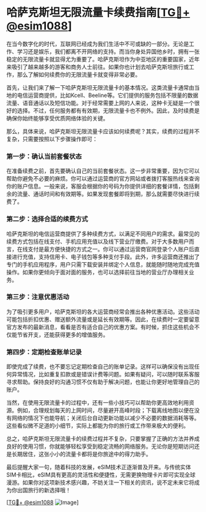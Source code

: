 # 哈萨克斯坦无限流量卡续费指南[[TG💪+ @esim1088](https://t.me/s/esim1088)]

在当今数字化的时代，互联网已经成为我们生活中不可或缺的一部分。无论是工作、学习还是娱乐，我们都离不开网络的支持。而当你身处异国他乡时，拥有一张稳定的无限流量卡就显得尤为重要了。哈萨克斯坦作为中亚地区的重要国家，近年来吸引了越来越多的游客和商务人士前往。如果你也计划去哈萨克斯坦旅行或工作，那么了解如何续费你的无限流量卡就变得非常必要。

首先，让我们来了解一下哈萨克斯坦无限流量卡的基本情况。这类流量卡通常由当地的电信运营商提供，比如Kcell、Beeline等。它们提供的服务包括不限量的数据流量、语音通话以及短信功能。对于经常需要上网的人来说，这种卡无疑是一个很好的选择。不过，任何服务都有有效期，无限流量卡也不例外。因此，及时续费是确保你始终能够享受优质网络体验的关键。

那么，具体来说，哈萨克斯坦无限流量卡应该如何续费呢？其实，续费的过程并不复杂，只需要按照以下步骤操作即可：

### **第一步：确认当前套餐状态**

在准备续费之前，首先要确认自己的当前套餐状态。这一步非常重要，因为它可以帮助你避免不必要的麻烦。你可以通过运营商的官方网站或者拨打客服热线来查询你的账户信息。一般来说，客服会根据你的号码为你提供详细的套餐详情，包括剩余的流量、通话时间和有效期等。如果发现套餐即将到期，那么就需要尽快进行续费了。

### **第二步：选择合适的续费方式**

哈萨克斯坦的电信运营商提供了多种续费方式，以满足不同用户的需求。最常见的续费方式包括在线支付、手机应用充值以及线下营业厅缴费。对于大多数用户而言，在线支付是最方便快捷的方式之一。你可以通过运营商官网登录个人账户后直接进行充值，支持信用卡、电子钱包等多种支付手段。此外，许多运营商还推出了专门的手机应用程序，用户只需下载安装并绑定个人信息，就能随时随地完成充值操作。如果你更倾向于面对面的服务，也可以选择前往当地的营业厅办理相关业务。

### **第三步：注意优惠活动**

为了吸引更多用户，哈萨克斯坦的各大运营商经常会推出各种优惠活动。这些活动可能包括折扣优惠、赠送额外流量或是延长有效期等。因此，在续费时一定要留意官方发布的最新消息，看看是否有适合自己的优惠方案。有时候，抓住这些机会不仅能节省开支，还能获得更多的增值服务。

### **第四步：定期检查账单记录**

即使完成了续费，也不要忘记定期检查自己的账单记录。这样可以确保没有出现任何异常情况，比如重复扣款或是错误计费等问题。如果有疑问，可以随时联系客服寻求帮助。保持良好的沟通习惯不仅有助于解决问题，也能让你更好地管理自己的账户。

当然，在使用无限流量卡的过程中，还有一些小技巧可以帮助你更高效地利用资源。例如，合理规划每天的上网时间，尽量避开高峰时段；下载离线地图以便在没有网络的情况下也能导航；关闭后台自动更新功能以减少不必要的数据消耗等等。这些看似微不足道的小细节，实际上都能为你的旅行或工作带来极大的便利。

总之，哈萨克斯坦无限流量卡的续费过程并不复杂，只要掌握了正确的方法并养成良好的使用习惯，你就能够轻松享受到稳定流畅的网络服务。无论你是短期访问还是长期居住，这张小小的流量卡都将是你旅途中的得力助手。

最后提醒大家一句，随着科技的发展，eSIM技术正逐渐普及开来。与传统实体SIM卡相比，eSIM具有更高的灵活性和便捷性，无需更换物理卡片即可实现全球漫游。如果你对这项新技术感兴趣，不妨关注一下相关的资讯，说不定未来它将成为你出国旅行的新选择哦！

[[TG💪+ @esim1088](https://t.me/s/esim1088) ![Image](https://i.postimg.cc/4NQfJmqS/Snipaste-2025-05-13-00-14-12.png)]